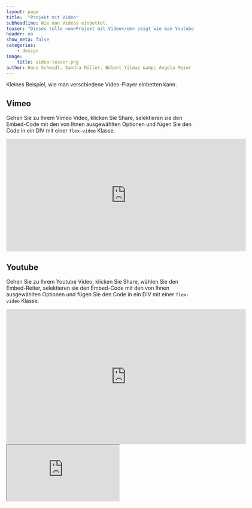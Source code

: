 ```yaml
---
layout: page
title:  "Projekt mit Video"
subheadline: Wie man Videos einbettet.
teaser: "Dieses tolle <em>Projekt mit Video</em> zeigt wie man Youtube Videos einbettet."
header: no
show_meta: false
categories:
    - design
image:
    title: video-teaser.png
author: Hans Schmidt, Sandra Müller, Bülent Yilmaz &amp; Angela Meier
---
```


Kleines Beispiel, wie man verschiedene Video-Player einbetten kann.


## Vimeo
Gehen Sie zu Ihrem Vimeo Video, klicken Sie Share, selektieren sie den Embed-Code mit den von Ihnen ausgewählten Optionen und fügen Sie den Code in ein DIV mit einer `flex-video` Klasse.

<div class="flex-video">
<iframe src="https://player.vimeo.com/video/173787508" width="640" height="300" frameborder="0" webkitallowfullscreen mozallowfullscreen allowfullscreen></iframe>
</div>


## Youtube
Gehen Sie zu Ihrem Youtube Video, klicken Sie Share, wählen Sie den Embed-Reiter, selektieren sie den Embed-Code mit den von Ihnen ausgewählten Optionen und fügen Sie den Code in ein DIV mit einer `flex-video` Klasse.

<div class="flex-video">
<iframe width="640" height="360" src="https://www.youtube.com/embed/jjA98jhz1KY?rel=0" frameborder="0" allowfullscreen></iframe>
</div>


<iframe src="https://bl.ocks.org/mbostock/raw/4061502/0a200ddf998aa75dfdb1ff32e16b680a15e5cb01/" marginwidth="0" marginheight="0" scrolling="no"></iframe>
